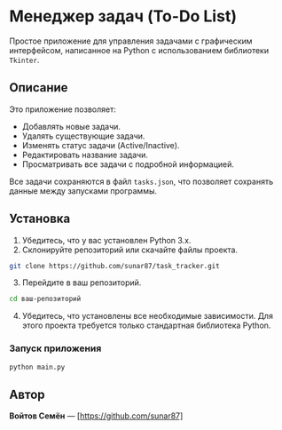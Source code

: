 # Менеджер задач (To-Do List)

Простое приложение для управления задачами с графическим интерфейсом, написанное на Python с использованием библиотеки `Tkinter`.

## Описание

Это приложение позволяет:
- Добавлять новые задачи.
- Удалять существующие задачи.
- Изменять статус задачи (Active/Inactive).
- Редактировать название задачи.
- Просматривать все задачи с подробной информацией.

Все задачи сохраняются в файл `tasks.json`, что позволяет сохранять данные между запусками программы.

## Установка

1. Убедитесь, что у вас установлен Python 3.x.
2. Склонируйте репозиторий или скачайте файлы проекта.

```bash
git clone https://github.com/sunar87/task_tracker.git
```
3. Перейдите в ваш репозиторий.

```bash
cd ваш-репозиторий
```

4. Убедитесь, что установлены все необходимые зависимости. Для этого проекта требуется только стандартная библиотека Python.

<h3>Запуск приложения</h3>

```bash
python main.py
```

## Автор

<b>Войтов Семён</b> — [https://github.com/sunar87]